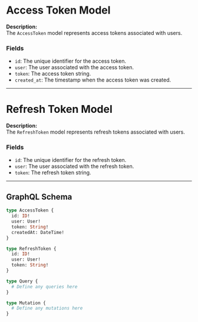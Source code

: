 # Access Token Model

**Description:**  
The `AccessToken` model represents access tokens associated with users.

### Fields
- `id`: The unique identifier for the access token.
- `user`: The user associated with the access token.
- `token`: The access token string.
- `created_at`: The timestamp when the access token was created.

---

# Refresh Token Model

**Description:**  
The `RefreshToken` model represents refresh tokens associated with users.

### Fields
- `id`: The unique identifier for the refresh token.
- `user`: The user associated with the refresh token.
- `token`: The refresh token string.

---

## GraphQL Schema

```graphql
type AccessToken {
  id: ID!
  user: User!
  token: String!
  createdAt: DateTime!
}

type RefreshToken {
  id: ID!
  user: User!
  token: String!
}

type Query {
  # Define any queries here
}

type Mutation {
  # Define any mutations here
}
